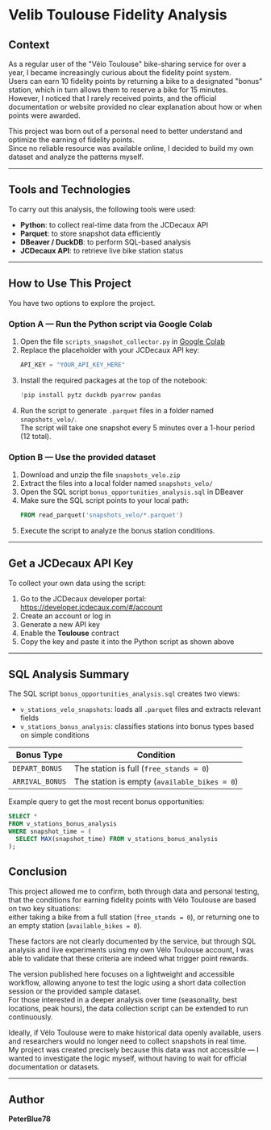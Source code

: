 # Velib Toulouse Fidelity Analysis

## Context

As a regular user of the "Vélo Toulouse" bike-sharing service for over a year, I became increasingly curious about the fidelity point system.  
Users can earn 10 fidelity points by returning a bike to a designated "bonus" station, which in turn allows them to reserve a bike for 15 minutes.  
However, I noticed that I rarely received points, and the official documentation or website provided no clear explanation about how or when points were awarded.

This project was born out of a personal need to better understand and optimize the earning of fidelity points.  
Since no reliable resource was available online, I decided to build my own dataset and analyze the patterns myself.

---

## Tools and Technologies

To carry out this analysis, the following tools were used:

- **Python**: to collect real-time data from the JCDecaux API
- **Parquet**: to store snapshot data efficiently
- **DBeaver / DuckDB**: to perform SQL-based analysis
- **JCDecaux API**: to retrieve live bike station status

---

## How to Use This Project

You have two options to explore the project.

### Option A — Run the Python script via Google Colab

1. Open the file `scripts_snapshot_collector.py` in [Google Colab](https://colab.research.google.com/)
2. Replace the placeholder with your JCDecaux API key:
   ```python
   API_KEY = "YOUR_API_KEY_HERE"
   ```
3. Install the required packages at the top of the notebook:
   ```python
   !pip install pytz duckdb pyarrow pandas
   ```
4. Run the script to generate `.parquet` files in a folder named `snapshots_velo/`.  
   The script will take one snapshot every 5 minutes over a 1-hour period (12 total).

### Option B — Use the provided dataset

1. Download and unzip the file `snapshots_velo.zip`
2. Extract the files into a local folder named `snapshots_velo/`
3. Open the SQL script `bonus_opportunities_analysis.sql` in DBeaver
4. Make sure the SQL script points to your local path:
   ```sql
   FROM read_parquet('snapshots_velo/*.parquet')
   ```
5. Execute the script to analyze the bonus station conditions.

---

## Get a JCDecaux API Key

To collect your own data using the script:

1. Go to the JCDecaux developer portal: https://developer.jcdecaux.com/#/account
2. Create an account or log in
3. Generate a new API key
4. Enable the **Toulouse** contract
5. Copy the key and paste it into the Python script as shown above

---

## SQL Analysis Summary

The SQL script `bonus_opportunities_analysis.sql` creates two views:

- `v_stations_velo_snapshots`: loads all `.parquet` files and extracts relevant fields
- `v_stations_bonus_analysis`: classifies stations into bonus types based on simple conditions

| Bonus Type       | Condition                          |
|------------------|-------------------------------------|
| `DEPART_BONUS`   | The station is full (`free_stands = 0`) |
| `ARRIVAL_BONUS`  | The station is empty (`available_bikes = 0`) |

Example query to get the most recent bonus opportunities:
```sql
SELECT *
FROM v_stations_bonus_analysis
WHERE snapshot_time = (
  SELECT MAX(snapshot_time) FROM v_stations_bonus_analysis
);
```
## Conclusion

This project allowed me to confirm, both through data and personal testing, that the conditions for earning fidelity points with Vélo Toulouse are based on two key situations:  
either taking a bike from a full station (`free_stands = 0`), or returning one to an empty station (`available_bikes = 0`).

These factors are not clearly documented by the service, but through SQL analysis and live experiments using my own Vélo Toulouse account, I was able to validate that these criteria are indeed what trigger point rewards.

The version published here focuses on a lightweight and accessible workflow, allowing anyone to test the logic using a short data collection session or the provided sample dataset.  
For those interested in a deeper analysis over time (seasonality, best locations, peak hours), the data collection script can be extended to run continuously.

Ideally, if Vélo Toulouse were to make historical data openly available, users and researchers would no longer need to collect snapshots in real time.  
My project was created precisely because this data was not accessible — I wanted to investigate the logic myself, without having to wait for official documentation or datasets.


---


## Author

**PeterBlue78**
